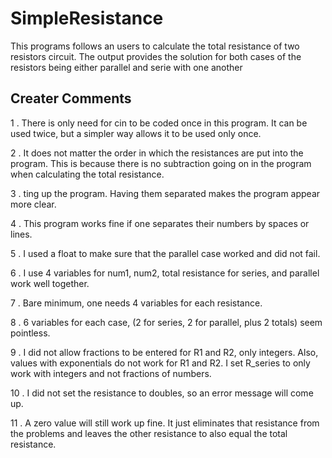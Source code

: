 # SimpleResistance
    
This programs follows an users to calculate the total resistance of two resistors circuit. The output provides the solution for both cases of the resistors being either parallel and serie with one another

## Creater Comments
    
1 . There is only need for cin to be coded once in this program. It can be used twice, but a simpler way allows it to be used only once.
   
2 . It does not matter the order in which the resistances are put into the program. This is because there is no subtraction going on in the program when calculating the total resistance.
   
3 . ting up the program. Having them separated makes the program appear more clear.
   
4 . This program works fine if one separates their numbers by spaces or lines.
    
5 . I used a float to make sure that the parallel case worked and did not fail.
    
6 . I use 4 variables for num1, num2, total resistance for series, and parallel work well together. 
    
7 . Bare minimum, one needs 4 variables for each resistance. 
    
8 . 6 variables for each case, (2 for series, 2 for parallel, plus 2 totals) seem pointless.
    
9 . I did not allow fractions to be entered for R1 and R2, only integers. Also, values with exponentials do not work for R1 and R2. I set R_series to only work with integers and not fractions of numbers.
   
10 . I did not set the resistance to doubles, so an error message will come up. 
    
11 . A zero value will still work up fine. It just eliminates that resistance from the problems and leaves the other resistance to also equal the total resistance.